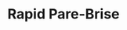 ---
title: "Rapid Pare-Brise"
url: /pontault-combault/rapid-pare-brise/
shop: réparation de voitures
---